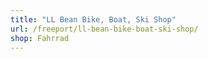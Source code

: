 ```yaml
---
title: "LL Bean Bike, Boat, Ski Shop"
url: /freeport/ll-bean-bike-boat-ski-shop/
shop: Fahrrad
---
```

